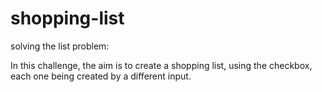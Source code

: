 # shopping-list

solving the list problem:

In this challenge, the aim is to create a shopping list, using the checkbox, each one being created by a different input.

